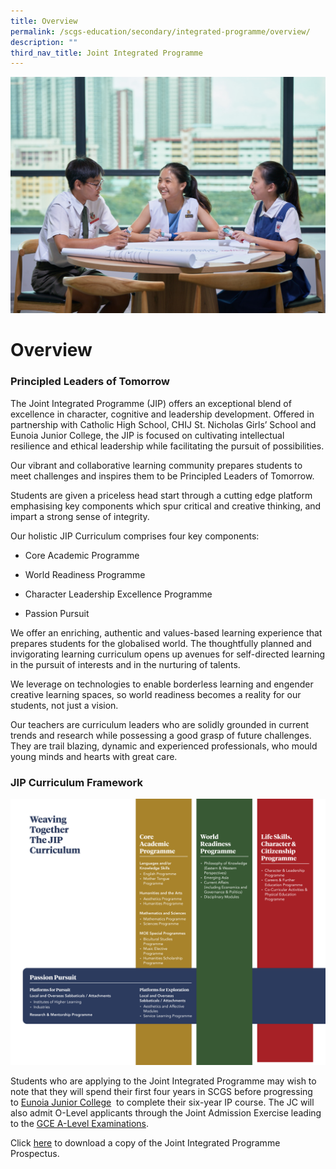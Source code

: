 ```yaml
---
title: Overview
permalink: /scgs-education/secondary/integrated-programme/overview/
description: ""
third_nav_title: Joint Integrated Programme
---
```


![](/images/IP-overview.jpg)
# **Overview**

### Principled Leaders of Tomorrow

The Joint Integrated Programme (JIP) offers an exceptional blend of excellence in character, cognitive and leadership development. Offered in partnership with Catholic High School, CHIJ St. Nicholas Girls’ School and Eunoia Junior College, the JIP is focused on cultivating intellectual resilience and ethical leadership while facilitating the pursuit of possibilities.

Our vibrant and collaborative learning community prepares students to meet challenges and inspires them to be Principled Leaders of Tomorrow.

Students are given a priceless head start through a cutting edge platform emphasising key components which spur critical and creative thinking, and impart a strong sense of integrity.

Our holistic JIP Curriculum comprises four key components:

*   Core Academic Programme

*   World Readiness Programme

*   Character Leadership Excellence Programme

*   Passion Pursuit

We offer an enriching, authentic and values-based learning experience that prepares students for the globalised world. The thoughtfully planned and invigorating learning curriculum opens up avenues for self-directed learning in the pursuit of interests and in the nurturing of talents.

We leverage on technologies to enable borderless learning and engender creative learning spaces, so world readiness becomes a reality for our students, not just a vision.

Our teachers are curriculum leaders who are solidly grounded in current trends and research while possessing a good grasp of future challenges. They are trail blazing, dynamic and experienced professionals, who mould young minds and hearts with great care.

### JIP Curriculum Framework

![](/images/JIPCurriculum.png)

Students who are applying to the Joint Integrated Programme may wish to note that they will spend their first four years in SCGS before progressing to [Eunoia Junior College](http://eunoiajc.moe.edu.sg/)  to complete their six-year IP course. The JC will also admit O-Level applicants through the Joint Admission Exercise leading to the [GCE A-Level Examinations](https://eunoiajc.moe.edu.sg/2018-alevel/).

Click [here](https://issuu.com/scgss/docs/jip-prospectus-4th-edition-2022_final_) to download a copy of the Joint Integrated Programme Prospectus.